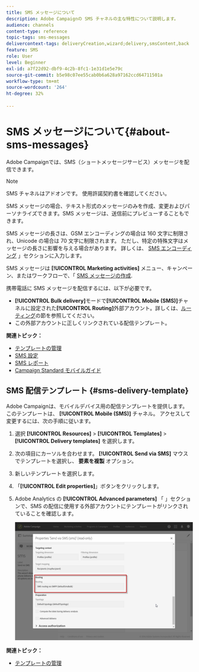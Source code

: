 ```yaml
---
title: SMS メッセージについて
description: Adobe Campaignの SMS チャネルの主な特性について説明します。
audience: channels
content-type: reference
topic-tags: sms-messages
delivercontext-tags: deliveryCreation,wizard;delivery,smsContent,back
feature: SMS
role: User
level: Beginner
exl-id: a7f22d92-dbf9-4c2b-8fc1-1e31d1e5e79c
source-git-commit: b5e98c07ee55cab0b6a628a97162ccd64711501a
workflow-type: tm+mt
source-wordcount: '264'
ht-degree: 32%

---
```


# SMS メッセージについて{#about-sms-messages}

Adobe Campaignでは、SMS（ショートメッセージサービス）メッセージを配信できます。

>[!NOTE]
>
>SMS チャネルはアドオンです。 使用許諾契約書を確認してください。

SMS メッセージの場合、テキスト形式のメッセージのみを作成、変更およびパーソナライズできます。SMS メッセージは、送信前にプレビューすることもできます。

SMS メッセージの長さは、GSM エンコーディングの場合は 160 文字に制限され、Unicode の場合は 70 文字に制限されます。 ただし、特定の特殊文字はメッセージの長さに影響を与える場合があります。 詳しくは、 [SMS エンコーディング](../../administration/using/configuring-sms-channel.md#sms-encoding--length-and-transliteration) 」セクションに入力します。

SMS メッセージは **[!UICONTROL Marketing activities]** メニュー、キャンペーン、またはワークフローで、「 [SMS メッセージの作成](../../channels/using/creating-an-sms-message.md).

携帯電話に SMS メッセージを配信するには、以下が必要です。

* **[!UICONTROL Bulk delivery]**&#x200B;モードで&#x200B;**[!UICONTROL Mobile (SMS)]**&#x200B;チャネルに設定された&#x200B;**[!UICONTROL Routing]**&#x200B;外部アカウント。詳しくは、[ルーティング](../../administration/using/configuring-sms-channel.md#defining-an-sms-routing)の節を参照してください。
* この外部アカウントに正しくリンクされている配信テンプレート。

**関連トピック：**

* [テンプレートの管理](../../start/using/marketing-activity-templates.md)
* [SMS 設定](../../administration/using/configuring-sms-channel.md#defining-an-sms-routing)
* [SMS レポート](../../reporting/using/sms-report.md)
* [Campaign Standard モバイルガイド](../../channels/using/get-started-communication-channels.md)

## SMS 配信テンプレート {#sms-delivery-template}

Adobe Campaignは、モバイルデバイス用の配信テンプレートを提供します。 このテンプレートは、 **[!UICONTROL Mobile (SMS)]** チャネル。 アクセスして変更するには、次の手順に従います。

1. 選択 **[!UICONTROL Resources]** > **[!UICONTROL Templates]** > **[!UICONTROL Delivery templates]** を選択します。
1. 次の項目にカーソルを合わせます。 **[!UICONTROL Send via SMS]** マウスでテンプレートを選択し、 **要素を複製** オプション。
1. 新しいテンプレートを選択します。
1. 「**[!UICONTROL Edit properties]**」ボタンをクリックします。
1. Adobe Analytics の **[!UICONTROL Advanced parameters]** 「 」セクションで、SMS の配信に使用する外部アカウントにテンプレートがリンクされていることを確認します。

   ![](assets/sms_template.png)

**関連トピック：**

* [テンプレートの管理](../../start/using/marketing-activity-templates.md)
